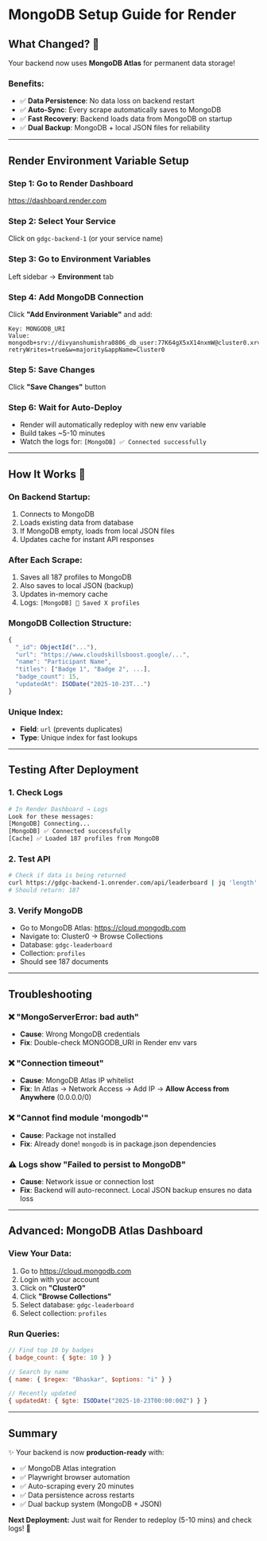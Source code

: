# MongoDB Setup Guide for Render

## What Changed? 🎉

Your backend now uses **MongoDB Atlas** for permanent data storage! 

### Benefits:
- ✅ **Data Persistence**: No data loss on backend restart
- ✅ **Auto-Sync**: Every scrape automatically saves to MongoDB
- ✅ **Fast Recovery**: Backend loads data from MongoDB on startup
- ✅ **Dual Backup**: MongoDB + local JSON files for reliability

---

## Render Environment Variable Setup

### Step 1: Go to Render Dashboard
https://dashboard.render.com

### Step 2: Select Your Service
Click on `gdgc-backend-1` (or your service name)

### Step 3: Go to Environment Variables
Left sidebar → **Environment** tab

### Step 4: Add MongoDB Connection

Click **"Add Environment Variable"** and add:

```
Key: MONGODB_URI
Value: mongodb+srv://divyanshumishra0806_db_user:77K64gX5xX14nxmW@cluster0.xrv8slm.mongodb.net/?retryWrites=true&w=majority&appName=Cluster0
```

### Step 5: Save Changes
Click **"Save Changes"** button

### Step 6: Wait for Auto-Deploy
- Render will automatically redeploy with new env variable
- Build takes ~5-10 minutes
- Watch the logs for: `[MongoDB] ✅ Connected successfully`

---

## How It Works 🔄

### On Backend Startup:
1. Connects to MongoDB
2. Loads existing data from database
3. If MongoDB empty, loads from local JSON files
4. Updates cache for instant API responses

### After Each Scrape:
1. Saves all 187 profiles to MongoDB
2. Also saves to local JSON (backup)
3. Updates in-memory cache
4. Logs: `[MongoDB] 💾 Saved X profiles`

### MongoDB Collection Structure:
```javascript
{
  "_id": ObjectId("..."),
  "url": "https://www.cloudskillsboost.google/...",
  "name": "Participant Name",
  "titles": ["Badge 1", "Badge 2", ...],
  "badge_count": 15,
  "updatedAt": ISODate("2025-10-23T...")
}
```

### Unique Index:
- **Field**: `url` (prevents duplicates)
- **Type**: Unique index for fast lookups

---

## Testing After Deployment

### 1. Check Logs
```bash
# In Render Dashboard → Logs
Look for these messages:
[MongoDB] Connecting...
[MongoDB] ✅ Connected successfully
[Cache] ✅ Loaded 187 profiles from MongoDB
```

### 2. Test API
```bash
# Check if data is being returned
curl https://gdgc-backend-1.onrender.com/api/leaderboard | jq 'length'
# Should return: 187
```

### 3. Verify MongoDB
- Go to MongoDB Atlas: https://cloud.mongodb.com
- Navigate to: Cluster0 → Browse Collections
- Database: `gdgc-leaderboard`
- Collection: `profiles`
- Should see 187 documents

---

## Troubleshooting

### ❌ "MongoServerError: bad auth"
- **Cause**: Wrong MongoDB credentials
- **Fix**: Double-check MONGODB_URI in Render env vars

### ❌ "Connection timeout"
- **Cause**: MongoDB Atlas IP whitelist
- **Fix**: In Atlas → Network Access → Add IP → **Allow Access from Anywhere** (0.0.0.0/0)

### ❌ "Cannot find module 'mongodb'"
- **Cause**: Package not installed
- **Fix**: Already done! `mongodb` is in package.json dependencies

### ⚠️ Logs show "Failed to persist to MongoDB"
- **Cause**: Network issue or connection lost
- **Fix**: Backend will auto-reconnect. Local JSON backup ensures no data loss

---

## Advanced: MongoDB Atlas Dashboard

### View Your Data:
1. Go to https://cloud.mongodb.com
2. Login with your account
3. Click on **"Cluster0"**
4. Click **"Browse Collections"**
5. Select database: `gdgc-leaderboard`
6. Select collection: `profiles`

### Run Queries:
```javascript
// Find top 10 by badges
{ badge_count: { $gte: 10 } }

// Search by name
{ name: { $regex: "Bhaskar", $options: "i" } }

// Recently updated
{ updatedAt: { $gte: ISODate("2025-10-23T00:00:00Z") } }
```

---

## Summary

✨ Your backend is now **production-ready** with:
- ✅ MongoDB Atlas integration
- ✅ Playwright browser automation
- ✅ Auto-scraping every 20 minutes
- ✅ Data persistence across restarts
- ✅ Dual backup system (MongoDB + JSON)

**Next Deployment:** Just wait for Render to redeploy (5-10 mins) and check logs! 🚀
